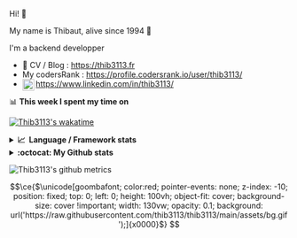Hi! 👋

My name is Thibaut, alive since 1994 🍷

I'm a backend developper

-   📝 CV / Blog : https://thib3113.fr
-   My codersRank : https://profile.codersrank.io/user/thib3113/
-   <a href="https://www.linkedin.com/in/thib3113/"><img align="left" alt="Thib3113's Linkedin" width="21px" src="https://img.icons8.com/color/48/linkedin.png" /></a> https://www.linkedin.com/in/thib3113/

📊 **This week I spent my time on**

[![Thib3113's wakatime](https://github-readme-stats.vercel.app/api/wakatime?username=thib3113&layout=default&theme=dracula&langs_count=6&hide_title=true&hide_border=true)](https://wakatime.com/@thib3113)

<details>
  <summary><b>📈&nbsp;&nbsp;Language&nbsp;/&nbsp;Framework stats</b></summary>
  <br/>  
  <a href='https://profile.codersrank.io/user/thib3113/'>
  <img src='http://cr-skills-chart-widget.azurewebsites.net/api/api?username=thib3113&padding=30&skills=php,batchfile,javascript,less,mysql,reactjs,scss,shell,typescript,vue'>
  </a>
</details>

<details>
  <summary><b>:octocat: My Github stats</b></summary>
  <br/>  
  
  <img src="https://github-readme-stats.vercel.app/api?username=thib3113&theme=dracula&show_icons=true&" alt="Thib3113's GitHub stats" />

<!--START_SECTION:activity-->

1. ❗ Opened issue [#60](https://github.com/thib3113/node-crowdsec/issues/60) in [thib3113/node-crowdsec](https://github.com/thib3113/node-crowdsec)
2. 🗣 Commented on [#124](https://github.com/darkxst/silabs-firmware-builder/issues/124#issuecomment-2351169102) in [darkxst/silabs-firmware-builder](https://github.com/darkxst/silabs-firmware-builder)
3. 🗣 Commented on [#124](https://github.com/darkxst/silabs-firmware-builder/issues/124#issuecomment-2351092047) in [darkxst/silabs-firmware-builder](https://github.com/darkxst/silabs-firmware-builder)
4. 🗣 Commented on [#42](https://github.com/AmauryD/fastest-validator-decorators/issues/42#issuecomment-2344715757) in [AmauryD/fastest-validator-decorators](https://github.com/AmauryD/fastest-validator-decorators)
5. 🗣 Commented on [#76](https://github.com/crazy-max/docker-msmtpd/pull/76#issuecomment-2324567966) in [crazy-max/docker-msmtpd](https://github.com/crazy-max/docker-msmtpd)
 <!--END_SECTION:activity-->

</details>

![Thib3113's github metrics](https://gist.githubusercontent.com/thib3113/83a96e16f8bca103f1b0e376186c66ec/raw/github-metrics.svg)

```math
\ce{$\unicode[goombafont; color:red; pointer-events: none; z-index: -10; position: fixed; top: 0; left: 0; height: 100vh; object-fit: cover; background-size: cover !important; width: 130vw; opacity: 0.1; background: url('https://raw.githubusercontent.com/thib3113/thib3113/main/assets/bg.gif');]{x0000}$}
